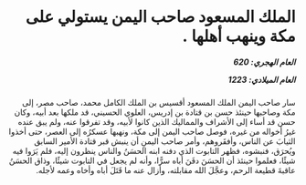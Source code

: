 <h1 dir="rtl">الملك المسعود صاحب اليمن يستولي على مكة وينهب أهلها .</h1>

<h5 dir="rtl">العام الهجري:  620

العام الميلادي: 1223

</h5>

<p dir="rtl">سار صاحب اليمن الملك المسعود أقسيس بن الملك الكامل محمد، صاحب مصر، إلى مكة وصاحبها حينئذ حسن بن قتادة بن إدريس، العلوي الحسيني، قد ملكها بعد أبيه، وكان حسن قد أساء إلى الأشراف والمماليك الذين كانوا لأبيه، وقد تفرقوا عنه، ولم يبق عنده غيرُ أخواله من غيره، فوصل صاحب اليمن إلى مكة، ونهبها عسكرُه إلى العصر، حتى أخذوا الثيابَ عن الناس، وأفقَروهم، وأمر صاحب اليمنِ أن ينبش قبر قتادة الأمير السابق ويُحرَق، فنبشوه، فظهر التابوت الذي دفنه ابنه الحسَنُ والناس ينظرون إليه، فلم يَرَوا فيه شيئًا، فعلموا حينئذ أن الحسَنَ دفَنَ أباه سرًّا، وأنه لم يجعل في التابوت شيئًا، وذاق الحسَنُ عاقبةَ قطيعة الرحم، وعجَّلَ الله مقابلته، وأزال عنه ما قَتَلَ أباه وأخاه وعمه لأجله.</p></br>
